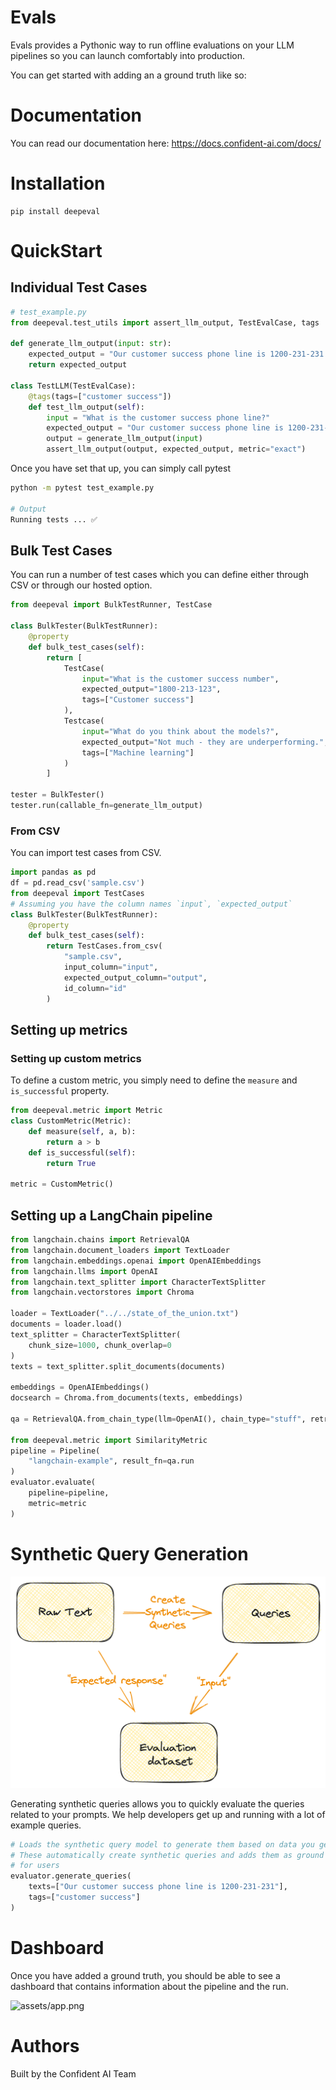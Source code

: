 # Evals

Evals provides a Pythonic way to run offline evaluations on your LLM pipelines so you can launch comfortably into production.

You can get started with adding an a ground truth like so:

# Documentation

You can read our documentation here: https://docs.confident-ai.com/docs/

# Installation

```
pip install deepeval
```

# QuickStart

## Individual Test Cases

```python
# test_example.py
from deepeval.test_utils import assert_llm_output, TestEvalCase, tags

def generate_llm_output(input: str):
    expected_output = "Our customer success phone line is 1200-231-231."
    return expected_output

class TestLLM(TestEvalCase):
    @tags(tags=["customer success"])
    def test_llm_output(self):
        input = "What is the customer success phone line?"
        expected_output = "Our customer success phone line is 1200-231-231."
        output = generate_llm_output(input)
        assert_llm_output(output, expected_output, metric="exact")
```

Once you have set that up, you can simply call pytest

```bash
python -m pytest test_example.py

# Output
Running tests ... ✅
```

## Bulk Test Cases

You can run a number of test cases which you can define either through CSV
or through our hosted option.

```python
from deepeval import BulkTestRunner, TestCase

class BulkTester(BulkTestRunner):
    @property
    def bulk_test_cases(self):
        return [
            TestCase(
                input="What is the customer success number",
                expected_output="1800-213-123",
                tags=["Customer success"]
            ),
            Testcase(
                input="What do you think about the models?",
                expected_output="Not much - they are underperforming.",
                tags=["Machine learning"]
            )
        ]

tester = BulkTester()
tester.run(callable_fn=generate_llm_output)
```

### From CSV

You can import test cases from CSV.

```python
import pandas as pd
df = pd.read_csv('sample.csv')
from deepeval import TestCases
# Assuming you have the column names `input`, `expected_output`
class BulkTester(BulkTestRunner):
    @property
    def bulk_test_cases(self):
        return TestCases.from_csv(
            "sample.csv",
            input_column="input",
            expected_output_column="output",
            id_column="id"
        )

```

## Setting up metrics

### Setting up custom metrics

To define a custom metric, you simply need to define the `measure` and `is_successful` property.

```python
from deepeval.metric import Metric
class CustomMetric(Metric):
    def measure(self, a, b):
        return a > b
    def is_successful(self):
        return True

metric = CustomMetric()
```

## Setting up a LangChain pipeline

```python
from langchain.chains import RetrievalQA
from langchain.document_loaders import TextLoader
from langchain.embeddings.openai import OpenAIEmbeddings
from langchain.llms import OpenAI
from langchain.text_splitter import CharacterTextSplitter
from langchain.vectorstores import Chroma

loader = TextLoader("../../state_of_the_union.txt")
documents = loader.load()
text_splitter = CharacterTextSplitter(
    chunk_size=1000, chunk_overlap=0
)
texts = text_splitter.split_documents(documents)

embeddings = OpenAIEmbeddings()
docsearch = Chroma.from_documents(texts, embeddings)

qa = RetrievalQA.from_chain_type(llm=OpenAI(), chain_type="stuff", retriever=docsearch.as_retriever())

from deepeval.metric import SimilarityMetric
pipeline = Pipeline(
    "langchain-example", result_fn=qa.run
)
evaluator.evaluate(
    pipeline=pipeline, 
    metric=metric
)
```

# Synthetic Query Generation 

![Synthetic Queries](assets/synthetic-query-generation.png)

Generating synthetic queries allows you to quickly evaluate the queries related to your prompts.
We help developers get up and running with a lot of example queries.

```python
# Loads the synthetic query model to generate them based on data you get.
# These automatically create synthetic queries and adds them as ground truth 
# for users
evaluator.generate_queries(
    texts=["Our customer success phone line is 1200-231-231"],
    tags=["customer success"]
)
```

# Dashboard

Once you have added a ground truth, you should be able to see a dashboard that contains information about the pipeline and the run.

![assets/app.png](assets/app.png)

# Authors

Built by the Confident AI Team


